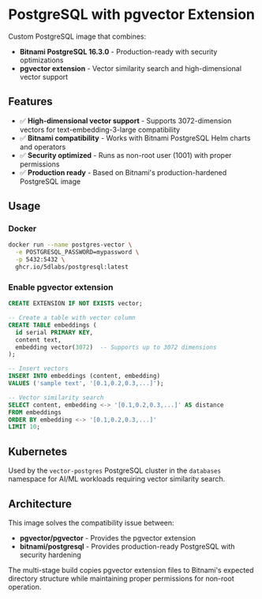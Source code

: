 # PostgreSQL with pgvector Extension

Custom PostgreSQL image that combines:
- **Bitnami PostgreSQL 16.3.0** - Production-ready with security optimizations
- **pgvector extension** - Vector similarity search and high-dimensional vector support

## Features

- ✅ **High-dimensional vector support** - Supports 3072-dimension vectors for text-embedding-3-large compatibility
- ✅ **Bitnami compatibility** - Works with Bitnami PostgreSQL Helm charts and operators
- ✅ **Security optimized** - Runs as non-root user (1001) with proper permissions
- ✅ **Production ready** - Based on Bitnami's production-hardened PostgreSQL image

## Usage

### Docker
```bash
docker run --name postgres-vector \
  -e POSTGRESQL_PASSWORD=mypassword \
  -p 5432:5432 \
  ghcr.io/5dlabs/postgresql:latest
```

### Enable pgvector extension
```sql
CREATE EXTENSION IF NOT EXISTS vector;

-- Create a table with vector column
CREATE TABLE embeddings (
  id serial PRIMARY KEY,
  content text,
  embedding vector(3072)  -- Supports up to 3072 dimensions
);

-- Insert vectors
INSERT INTO embeddings (content, embedding) 
VALUES ('sample text', '[0.1,0.2,0.3,...]');

-- Vector similarity search
SELECT content, embedding <-> '[0.1,0.2,0.3,...]' AS distance 
FROM embeddings 
ORDER BY embedding <-> '[0.1,0.2,0.3,...]' 
LIMIT 10;
```

## Kubernetes

Used by the `vector-postgres` PostgreSQL cluster in the `databases` namespace for AI/ML workloads requiring vector similarity search.

## Architecture

This image solves the compatibility issue between:
- **pgvector/pgvector** - Provides the pgvector extension
- **bitnami/postgresql** - Provides production-ready PostgreSQL with security hardening

The multi-stage build copies pgvector extension files to Bitnami's expected directory structure while maintaining proper permissions for non-root operation.